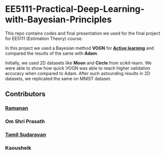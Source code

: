 # EE5111-Practical-Deep-Learning-with-Bayesian-Principles

This repo contains codes and final presentation we used for the final project for EE5111 (Estimation Theory) course.

In this project we used a Bayesian method **VOGN** for **[Active learning](https://towardsdatascience.com/active-learning-in-machine-learning-525e61be16e5)** and compared the results of the same with **Adam**.

Initially, we used 2D datasets like **Moon** and **Circle** from scikit-learn. We were able to show how quick VOGN was able to reach higher validation accuracy when compared to Adam. After such astounding results in 2D datasets, we replicated the same on MNIST dataset.

## Contributors

### [Ramanan](https://github.com/ramzz25)
### Om Shri Prasath
### [Tamil Sudaravan](https://github.com/SudaravanM)
### Kaousheik

